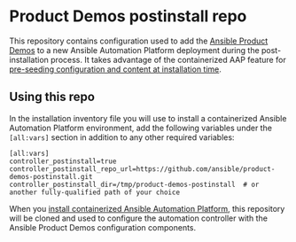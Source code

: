 # Product Demos postinstall repo

This repository contains configuration used to add the [Ansible Product Demos](https://github.com/ansible/product-demos) to a new Ansible Automation Platform deployment during the post-installation process.  It takes advantage of the containerized AAP feature for [pre-seeding configuration and content at installation time](https://www.redhat.com/en/blog/seeding-ansible-automation-platform-content-at-installation-time).

## Using this repo

In the installation inventory file you will use to install a containerized Ansible Automation Platform environment, add the following variables under the `[all:vars]` section in addition to any other required variables:

```
[all:vars]
controller_postinstall=true
controller_postinstall_repo_url=https://github.com/ansible/product-demos-postinstall.git
controller_postinstall_dir=/tmp/product-demos-postinstall  # or another fully-qualified path of your choice
```

When you [install containerized Ansible Automation Platform](https://docs.redhat.com/en/documentation/red_hat_ansible_automation_platform/2.4/html/containerized_ansible_automation_platform_installation_guide/aap-containerized-installation#installing-containerized-aap_aap-containerized-installation), this repository will be cloned and used to configure the automation controller with the Ansible Product Demos configuration components.
